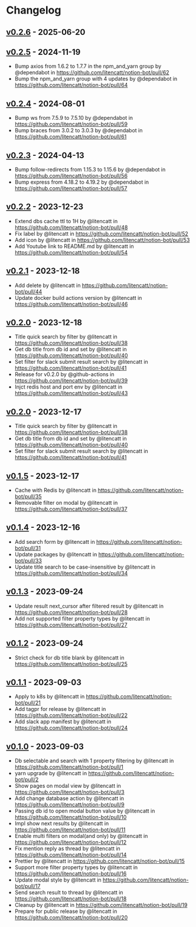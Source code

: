 # Changelog

## [v0.2.6](https://github.com/litencatt/notion-bot/compare/v0.2.5...v0.2.6) - 2025-06-20

## [v0.2.5](https://github.com/litencatt/notion-bot/compare/v0.2.4...v0.2.5) - 2024-11-19
- Bump axios from 1.6.2 to 1.7.7 in the npm_and_yarn group by @dependabot in https://github.com/litencatt/notion-bot/pull/62
- Bump the npm_and_yarn group with 4 updates by @dependabot in https://github.com/litencatt/notion-bot/pull/64

## [v0.2.4](https://github.com/litencatt/notion-bot/compare/v0.2.3...v0.2.4) - 2024-08-01
- Bump ws from 7.5.9 to 7.5.10 by @dependabot in https://github.com/litencatt/notion-bot/pull/59
- Bump braces from 3.0.2 to 3.0.3 by @dependabot in https://github.com/litencatt/notion-bot/pull/61

## [v0.2.3](https://github.com/litencatt/notion-bot/compare/v0.2.2...v0.2.3) - 2024-04-13
- Bump follow-redirects from 1.15.3 to 1.15.6 by @dependabot in https://github.com/litencatt/notion-bot/pull/56
- Bump express from 4.18.2 to 4.19.2 by @dependabot in https://github.com/litencatt/notion-bot/pull/57

## [v0.2.2](https://github.com/litencatt/notion-bot/compare/v0.2.1...v0.2.2) - 2023-12-23
- Extend dbs cache ttl to 1H by @litencatt in https://github.com/litencatt/notion-bot/pull/48
- Fix label by @litencatt in https://github.com/litencatt/notion-bot/pull/52
- Add icon by @litencatt in https://github.com/litencatt/notion-bot/pull/53
- Add Youtube link to README.md by @litencatt in https://github.com/litencatt/notion-bot/pull/54

## [v0.2.1](https://github.com/litencatt/notion-bot/compare/v0.2.0...v0.2.1) - 2023-12-18
- Add delete by @litencatt in https://github.com/litencatt/notion-bot/pull/44
- Update docker build actions version by @litencatt in https://github.com/litencatt/notion-bot/pull/46

## [v0.2.0](https://github.com/litencatt/notion-bot/compare/v0.1.5...v0.2.0) - 2023-12-18
- Title quick search by filter by @litencatt in https://github.com/litencatt/notion-bot/pull/38
- Get db title from db id and set by @litencatt in https://github.com/litencatt/notion-bot/pull/40
- Set filter for slack submit result search by @litencatt in https://github.com/litencatt/notion-bot/pull/41
- Release for v0.2.0 by @github-actions in https://github.com/litencatt/notion-bot/pull/39
- Injct redis host and port env by @litencatt in https://github.com/litencatt/notion-bot/pull/43

## [v0.2.0](https://github.com/litencatt/notion-bot/compare/v0.1.5...v0.2.0) - 2023-12-17
- Title quick search by filter by @litencatt in https://github.com/litencatt/notion-bot/pull/38
- Get db title from db id and set by @litencatt in https://github.com/litencatt/notion-bot/pull/40
- Set filter for slack submit result search by @litencatt in https://github.com/litencatt/notion-bot/pull/41

## [v0.1.5](https://github.com/litencatt/notion-bot/compare/v0.1.4...v0.1.5) - 2023-12-17
- Cache with Redis by @litencatt in https://github.com/litencatt/notion-bot/pull/35
- Removable filter on modal by @litencatt in https://github.com/litencatt/notion-bot/pull/37

## [v0.1.4](https://github.com/litencatt/notion-bot/compare/v0.1.3...v0.1.4) - 2023-12-16
- Add search form by @litencatt in https://github.com/litencatt/notion-bot/pull/31
- Update packages by @litencatt in https://github.com/litencatt/notion-bot/pull/33
- Update title search to be case-insensitive by @litencatt in https://github.com/litencatt/notion-bot/pull/34

## [v0.1.3](https://github.com/litencatt/notion-bot/compare/v0.1.2...v0.1.3) - 2023-09-24
- Update result next_cursor after filtered result by @litencatt in https://github.com/litencatt/notion-bot/pull/28
- Add not supported filter property types by @litencatt in https://github.com/litencatt/notion-bot/pull/27

## [v0.1.2](https://github.com/litencatt/notion-bot/compare/v0.1.1...v0.1.2) - 2023-09-24
- Strict check for db title blank by @litencatt in https://github.com/litencatt/notion-bot/pull/25

## [v0.1.1](https://github.com/litencatt/notion-bot/compare/v0.1.0...v0.1.1) - 2023-09-03
- Apply to k8s by @litencatt in https://github.com/litencatt/notion-bot/pull/21
- Add tagpr for release by @litencatt in https://github.com/litencatt/notion-bot/pull/22
- Add slack app manifest by @litencatt in https://github.com/litencatt/notion-bot/pull/24

## [v0.1.0](https://github.com/litencatt/notion-bot/commits/v0.1.0) - 2023-09-03
- Db selectable and search with 1 property filtering by @litencatt in https://github.com/litencatt/notion-bot/pull/1
- yarn upgrade by @litencatt in https://github.com/litencatt/notion-bot/pull/2
- Show pages on modal view by @litencatt in https://github.com/litencatt/notion-bot/pull/3
- Add change database action by @litencatt in https://github.com/litencatt/notion-bot/pull/9
- Passing db id to open modal button value by @litencatt in https://github.com/litencatt/notion-bot/pull/10
- Impl show next results by @litencatt in https://github.com/litencatt/notion-bot/pull/11
- Enable multi filters on modal(and only) by @litencatt in https://github.com/litencatt/notion-bot/pull/12
- Fix mention reply as thread by @litencatt in https://github.com/litencatt/notion-bot/pull/14
- Prettier by @litencatt in https://github.com/litencatt/notion-bot/pull/15
- Support more filter property types by @litencatt in https://github.com/litencatt/notion-bot/pull/16
- Update modal style by @litencatt in https://github.com/litencatt/notion-bot/pull/17
- Send search result to thread by @litencatt in https://github.com/litencatt/notion-bot/pull/18
- Cleanup by @litencatt in https://github.com/litencatt/notion-bot/pull/19
- Prepare for public release by @litencatt in https://github.com/litencatt/notion-bot/pull/20
